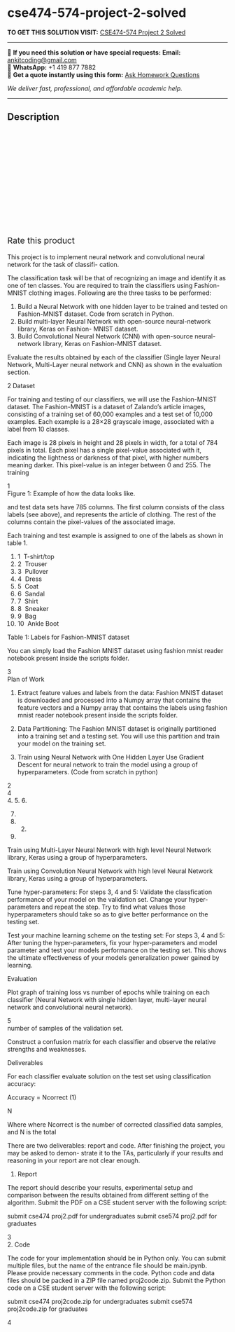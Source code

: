 # cse474-574-project-2-solved
**TO GET THIS SOLUTION VISIT:** [CSE474-574 Project 2 Solved](https://www.ankitcodinghub.com/product/cse474-574-project-2-solved/)


---

📩 **If you need this solution or have special requests:** **Email:** ankitcoding@gmail.com  
📱 **WhatsApp:** +1 419 877 7882  
📄 **Get a quote instantly using this form:** [Ask Homework Questions](https://www.ankitcodinghub.com/services/ask-homework-questions/)

*We deliver fast, professional, and affordable academic help.*

---

<h2>Description</h2>



<div class="kk-star-ratings kksr-auto kksr-align-center kksr-valign-top" data-payload="{&quot;align&quot;:&quot;center&quot;,&quot;id&quot;:&quot;92321&quot;,&quot;slug&quot;:&quot;default&quot;,&quot;valign&quot;:&quot;top&quot;,&quot;ignore&quot;:&quot;&quot;,&quot;reference&quot;:&quot;auto&quot;,&quot;class&quot;:&quot;&quot;,&quot;count&quot;:&quot;0&quot;,&quot;legendonly&quot;:&quot;&quot;,&quot;readonly&quot;:&quot;&quot;,&quot;score&quot;:&quot;0&quot;,&quot;starsonly&quot;:&quot;&quot;,&quot;best&quot;:&quot;5&quot;,&quot;gap&quot;:&quot;4&quot;,&quot;greet&quot;:&quot;Rate this product&quot;,&quot;legend&quot;:&quot;0\/5 - (0 votes)&quot;,&quot;size&quot;:&quot;24&quot;,&quot;title&quot;:&quot;CSE474-574 Project 2 Solved&quot;,&quot;width&quot;:&quot;0&quot;,&quot;_legend&quot;:&quot;{score}\/{best} - ({count} {votes})&quot;,&quot;font_factor&quot;:&quot;1.25&quot;}">

<div class="kksr-stars">

<div class="kksr-stars-inactive">
            <div class="kksr-star" data-star="1" style="padding-right: 4px">


<div class="kksr-icon" style="width: 24px; height: 24px;"></div>
        </div>
            <div class="kksr-star" data-star="2" style="padding-right: 4px">


<div class="kksr-icon" style="width: 24px; height: 24px;"></div>
        </div>
            <div class="kksr-star" data-star="3" style="padding-right: 4px">


<div class="kksr-icon" style="width: 24px; height: 24px;"></div>
        </div>
            <div class="kksr-star" data-star="4" style="padding-right: 4px">


<div class="kksr-icon" style="width: 24px; height: 24px;"></div>
        </div>
            <div class="kksr-star" data-star="5" style="padding-right: 4px">


<div class="kksr-icon" style="width: 24px; height: 24px;"></div>
        </div>
    </div>

<div class="kksr-stars-active" style="width: 0px;">
            <div class="kksr-star" style="padding-right: 4px">


<div class="kksr-icon" style="width: 24px; height: 24px;"></div>
        </div>
            <div class="kksr-star" style="padding-right: 4px">


<div class="kksr-icon" style="width: 24px; height: 24px;"></div>
        </div>
            <div class="kksr-star" style="padding-right: 4px">


<div class="kksr-icon" style="width: 24px; height: 24px;"></div>
        </div>
            <div class="kksr-star" style="padding-right: 4px">


<div class="kksr-icon" style="width: 24px; height: 24px;"></div>
        </div>
            <div class="kksr-star" style="padding-right: 4px">


<div class="kksr-icon" style="width: 24px; height: 24px;"></div>
        </div>
    </div>
</div>


<div class="kksr-legend" style="font-size: 19.2px;">
            <span class="kksr-muted">Rate this product</span>
    </div>
    </div>
<div class="page" title="Page 1">
<div class="layoutArea">
<div class="column">
&nbsp;

</div>
</div>
<div class="layoutArea">
<div class="column">
This project is to implement neural network and convolutional neural network for the task of classifi- cation.

The classification task will be that of recognizing an image and identify it as one of ten classes. You are required to train the classifiers using Fashion-MNIST clothing images. Following are the three tasks to be performed:

<ol>
<li>Build a Neural Network with one hidden layer to be trained and tested on Fashion-MNIST dataset. Code from scratch in Python.</li>
<li>Build multi-layer Neural Network with open-source neural-network library, Keras on Fashion- MNIST dataset.</li>
<li>Build Convolutional Neural Network (CNN) with open-source neural-network library, Keras on Fashion-MNIST dataset.</li>
</ol>
Evaluate the results obtained by each of the classifier (Single layer Neural Network, Multi-Layer neural network and CNN) as shown in the evaluation section.

2 Dataset

For training and testing of our classifiers, we will use the Fashion-MNIST dataset. The Fashion-MNIST is a dataset of Zalando’s article images, consisting of a training set of 60,000 examples and a test set of 10,000 examples. Each example is a 28×28 grayscale image, associated with a label from 10 classes.

Each image is 28 pixels in height and 28 pixels in width, for a total of 784 pixels in total. Each pixel has a single pixel-value associated with it, indicating the lightness or darkness of that pixel, with higher numbers meaning darker. This pixel-value is an integer between 0 and 255. The training

</div>
</div>
<div class="layoutArea">
<div class="column">
1

</div>
</div>
</div>
<div class="page" title="Page 2">
<div class="layoutArea">
<div class="column">
Figure 1: Example of how the data looks like.

and test data sets have 785 columns. The first column consists of the class labels (see above), and represents the article of clothing. The rest of the columns contain the pixel-values of the associated image.

Each training and test example is assigned to one of the labels as shown in table 1.

<ol>
<li>1 &nbsp;T-shirt/top</li>
<li>2 &nbsp;Trouser</li>
<li>3 &nbsp;Pullover</li>
<li>4 &nbsp;Dress</li>
<li>5 &nbsp;Coat</li>
<li>6 &nbsp;Sandal</li>
<li>7 &nbsp;Shirt</li>
<li>8 &nbsp;Sneaker</li>
<li>9 &nbsp;Bag</li>
<li>10 &nbsp;Ankle Boot</li>
</ol>
Table 1: Labels for Fashion-MNIST dataset

You can simply load the Fashion MNIST dataset using fashion mnist reader notebook present inside the scripts folder.

</div>
</div>
<div class="layoutArea">
<div class="column">
3

</div>
<div class="column">
Plan of Work

1. Extract feature values and labels from the data: Fashion MNIST dataset is downloaded and processed into a Numpy array that contains the feature vectors and a Numpy array that contains the labels using fashion mnist reader notebook present inside the scripts folder.

2. Data Partitioning: The Fashion MNIST dataset is originally partitioned into a training set and a testing set. You will use this partition and train your model on the training set.

3. Train using Neural Network with One Hidden Layer Use Gradient Descent for neural network to train the model using a group of hyperparameters. (Code from scratch in python)

</div>
</div>
<div class="layoutArea">
<div class="column">
2

</div>
</div>
</div>
<div class="page" title="Page 3">
<div class="layoutArea">
<div class="column">
4

</div>
<div class="column">
4. 5. 6.

7.

1. 2.

3.

</div>
<div class="column">
Train using Multi-Layer Neural Network with high level Neural Network library, Keras using a group of hyperparameters.

Train using Convolution Neural Network with high level Neural Network library, Keras using a group of hyperparameters.

Tune hyper-parameters: For steps 3, 4 and 5: Validate the classfication performance of your model on the validation set. Change your hyper-parameters and repeat the step. Try to find what values those hyperparameters should take so as to give better performance on the testing set.

Test your machine learning scheme on the testing set: For steps 3, 4 and 5: After tuning the hyper-parameters, fix your hyper-parameters and model parameter and test your models performance on the testing set. This shows the ultimate effectiveness of your models generalization power gained by learning.

Evaluation

Plot graph of training loss vs number of epochs while training on each classifier (Neural Network with single hidden layer, multi-layer neural network and convolutional neural network).

</div>
</div>
<div class="layoutArea">
<div class="column">
5

</div>
<div class="column">
number of samples of the validation set.

Construct a confusion matrix for each classifier and observe the relative strengths and weaknesses.

Deliverables

</div>
</div>
<div class="layoutArea">
<div class="column">
For each classifier evaluate solution on the test set using classification accuracy:

Accuracy = Ncorrect (1)

</div>
</div>
<div class="layoutArea">
<div class="column">
N

Where where Ncorrect is the number of corrected classified data samples, and N is the total

</div>
</div>
<div class="layoutArea">
<div class="column">
There are two deliverables: report and code. After finishing the project, you may be asked to demon- strate it to the TAs, particularly if your results and reasoning in your report are not clear enough.

1. Report

The report should describe your results, experimental setup and comparison between the results obtained from different setting of the algorithm. Submit the PDF on a CSE student server with the following script:

submit cse474 proj2.pdf for undergraduates submit cse574 proj2.pdf for graduates

</div>
</div>
<div class="layoutArea">
<div class="column">
3

</div>
</div>
</div>
<div class="page" title="Page 4">
<div class="layoutArea">
<div class="column">
2. Code

The code for your implementation should be in Python only. You can submit multiple files, but the name of the entrance file should be main.ipynb. Please provide necessary comments in the code. Python code and data files should be packed in a ZIP file named proj2code.zip. Submit the Python code on a CSE student server with the following script:

submit cse474 proj2code.zip for undergraduates submit cse574 proj2code.zip for graduates

</div>
</div>
<div class="layoutArea">
<div class="column">
4

</div>
</div>
</div>

